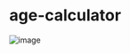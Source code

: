 # age-calculator
![image](https://github.com/user-attachments/assets/fe380a53-8a78-42d8-9ed6-3a9caefe2cde)
